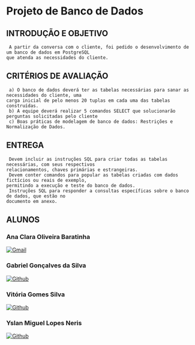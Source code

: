 # Projeto de Banco de Dados

## INTRODUÇÃO E OBJETIVO

     A partir da conversa com o cliente, foi pedido o desenvolvimento de um banco de dados em PostgreSQL 
    que atenda as necessidades do cliente.

## CRITÉRIOS DE AVALIAÇÃO

     a) O banco de dados deverá ter as tabelas necessárias para sanar as necessidades do cliente, uma 
    carga inicial de pelo menos 20 tuplas em cada uma das tabelas construídas.
     b) A equipe deverá realizar 5 comandos SELECT que solucionarão perguntas solicitadas pelo cliente
     c) Boas práticas de modelagem de banco de dados: Restrições e Normalização de Dados.


## ENTREGA

     Devem incluir as instruções SQL para criar todas as tabelas necessárias, com seus respectivos 
    relacionamentos, chaves primárias e estrangeiras.
     Devem conter comandos para popular as tabelas criadas com dados fictícios ou reais de exemplo, 
    permitindo a execução e teste do banco de dados.
     Instruções SQL para responder a consultas específicas sobre o banco de dados, que estão no 
    documento em anexo.


## ALUNOS

### Ana Clara Oliveira Baratinha 

[![Gmail](https://img.shields.io/badge/Gmail-D14836?style=for-the-badge&logo=gmail&logoColor=white)](mailto:)

### Gabriel Gonçalves da Silva

[![Github](https://img.shields.io/badge/GitHub-100000?style=for-the-badge&logo=github&logoColor=white)]( ) 

### Vitória Gomes Silva

[![Github](https://img.shields.io/badge/GitHub-100000?style=for-the-badge&logo=github&logoColor=white)]( ) 

### Yslan Miguel Lopes Neris

[![Github](https://img.shields.io/badge/GitHub-100000?style=for-the-badge&logo=github&logoColor=white)]( ) 
